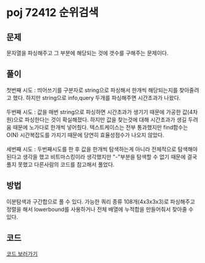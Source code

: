 # poj 72412 순위검색

## 문제
문자열을 파싱해주고 그 부분에 해당되는 것에 갯수를 구해주는 문제이다.


## 풀이
첫번째 시도 : 띄어쓰기를 구분자로 string으로 파싱해서 한개씩 해당되는지를 찾아줄려고 했다. 하지만 string으로 info,query 두개를 파싱해주면 시간초과가 나왔다.
<br><br>
두번째 시도 : 값을 매번 string으로 파싱하면 시간초과가 생기기 때문에 가공한 값(4차원)으로 파싱한다는 것이 확실해졌다. 하지만 값을 찾는것에 대해 시간초과가 생길 두려움 때문에 
노가다로 한개씩 넣어줬다. 텍스트케이스는 전부 통과했지만 find함수는 O(N) 시간복잡도를 가지기 때문에 당연히 효율성점수가 나오지 않았다.
<br><br>
세번째 시도 : 두번째시도를 한 후 값을 한개씩 탐색하는게 아니라 전체적으로 탐색해야된다고 생각을 했고 비트마스킹이라 생각했지만 "-"부분을 탐색할 수 없기 때문에 결국 풀지 못했고
다른사람의 코드를 참고해서 풀었다.

## 방법
이분탐색과 구간합으로 풀 수 있다. 가능한 쿼리 종류 108개(4x3x3x3)로 파싱해주고 정렬을 해서 lowerbound를 사용하거나 전체 배열에 누적합을 만들어줘서 찾아줄 수 있다.



     

## 코드
[코드 보러가기]()
